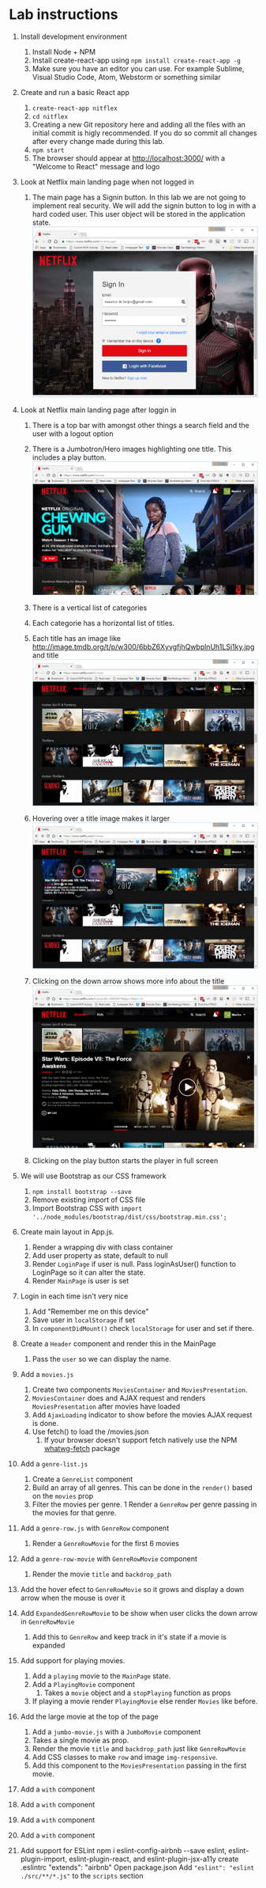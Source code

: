 # Lab instructions

1. Install development environment
    1. Install Node + NPM
    1. Install create-react-app using `npm install create-react-app -g`
    1. Make sure you have an editor you can use. For example Sublime, Visual Studio Code, Atom, Webstorm or something similar
1. Create and run a basic React app
    1. `create-react-app nitflex`
    1. `cd nitflex`
    1. Creating a new Git repository here and adding all the files with an initial commit is higly recommended. If you do so commit 
    all changes after every change made during this lab.
    1. `npm start`
    1. The browser should appear at [http://localhost:3000/](http://localhost:3000/) with a "Welcome to React" message and logo
1. Look at Netflix main landing page when not logged in
    1. The main page has a Signin button. In this lab we are not going to implement real security. 
    We will add the signin button to log in with a hard coded user. This user object will be stored in the application state.
    ![Netflix Login](images/Netflix-Login.PNG)

1. Look at Netflix main landing page after loggin in
    1. There is a top bar with amongst other things a search field and the user with a logout option
    1. There is a Jumbotron/Hero images highlighting one title. This includes a play button.
    ![Netflix home](images/Netflix-1.PNG)

    1. There is a vertical list of categories
    1. Each categorie has a horizontal list of titles.
    1. Each title has an image like http://image.tmdb.org/t/p/w300/6bbZ6XyvgfjhQwbplnUh1LSj1ky.jpg and title
    ![Netflix home](images/Netflix-2.PNG)

    1. Hovering over a title image makes it larger
    ![Netflix home](images/Netflix-3.PNG)
    1. Clicking on the down arrow shows more info about the title
    ![Netflix home](images/Netflix-4.PNG)
    1. Clicking on the play button starts the player in full screen
1. We will use Bootstrap as our CSS framework
    1. `npm install bootstrap --save`
    1. Remove existing import of CSS file
    1. Import Bootstrap CSS with ```import '../node_modules/bootstrap/dist/css/bootstrap.min.css';```
1. Create main layout in App.js. 
    1. Render a wrapping div with class container
    1. Add user property as state, default to null
    1. Render `LoginPage` if user is null. Pass loginAsUser() function to LoginPage so it can alter the state.
    1. Render `MainPage` is user is set
1. Login in each time isn't very nice
    1. Add "Remember me on this device"
    1. Save user in `localStorage` if set
    1. In `componentDidMount()` check `localStorage` for user and set if there. 
1. Create a `Header` component and render this in the MainPage
    1. Pass the `user` so we can display the name.
1. Add a `movies.js`
    1. Create two components `MoviesContainer` and `MoviesPresentation`.
    1. `MoviesContainer` does and AJAX request and renders `MoviesPresentation` after movies have loaded
    1. Add `AjaxLoading` indicator to show before the movies AJAX request is done.
    1. Use fetch() to load the /movies.json
        1. If your browser doesn't support fetch natively use the NPM [whatwg-fetch](https://www.npmjs.com/package/whatwg-fetch) package
1. Add a `genre-list.js`
    1. Create a `GenreList` component
    1. Build an array of all genres. This can be done in the `render()` based on the `movies` prop
    1. Filter the movies per genre.
    1 Render a `GenreRow` per genre passing in the movies for that genre.
    
1. Add a `genre-row.js` with `GenreRow` component
    1. Render a `GenreRowMovie` for the first 6 movies

1. Add a `genre-row-movie` with `GenreRowMovie` component
    1. Render the movie `title` and `backdrop_path`

1. Add the hover efect to `GenreRowMovie` so it grows and display a down arrow when the mouse is over it

1. Add `ExpandedGenreRowMovie` to be show when user clicks the down arrow in `GenreRowMovie`
    1. Add this to `GenreRow` and keep track in it's state if a movie is expanded

1. Add support for playing movies.
    1. Add a `playing` movie to the `MainPage` state.
    1. Add a `PlayingMovie` component
        1. Takes a `movie` object and a `stopPlaying` function as props
    1. If playing a movie render `PlayingMovie` else render `Movies` like before.


1. Add the large movie at the top of the page
    1. Add a `jumbo-movie.js` with a `JumboMovie` component
    1. Takes a single movie as prop.
    1. Render the movie `title` and `backdrop_path` just like `GenreRowMovie`
    1. Add CSS classes to make `row` and image `img-responsive`.
    1. Add this component to the `MoviesPresentation` passing in the first movie.


1. Add a `` with `` component
1. Add a `` with `` component
1. Add a `` with `` component
1. Add a `` with `` component


1. Add support for ESLint
npm i eslint-config-airbnb --save
eslint, eslint-plugin-import, eslint-plugin-react, and eslint-plugin-jsx-a11y
create  .eslintrc
    "extends": "airbnb"
Open package.json
    Add `"eslint": "eslint ./src/**/*.js"` to the `scripts` section
    